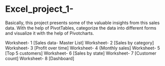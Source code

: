 # Excel_project_1-
Basically, this project presents some of the valuable insights from this sales data.
With the help of PivotTables, categorize the data into different forms and visualize it with the help of Pivotcharts.

Worksheet- 1 [Sales data- Master List]
Worksheet- 2 [Sales by category]
Worksheet- 3 [Profit over time]
Worksheet- 4 {Monthly sales]
Worksheet- 5 [Top 5 customers]
Worksheet- 6 [Sales by state]
Worksheet- 7 [Customer count]
Worksheet- 8 [Dashboard]
